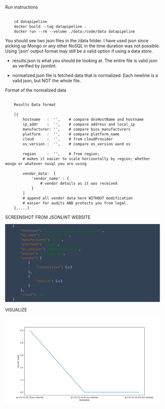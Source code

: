 Run instructions
```
    
    cd datapipeline
    docker build --tag datapipeline .
    docker run --rm --volume ./data:/code/data datapipeline

```
You should see two json files in the /data folder. I have used json since picking up Mongo or any other NoSQL in the time duration was not possible. Using 'json' output format may still be a valid option if using a data store.

- results.json is what you should be looking at. The entire file is valid json as verified by jsonlint.

- normalized.json file is fetched data that is normalized. Each newline is a valid json, but NOT the whole file.

Format of the normalized data    
```
    
    Results Data format
    
    [{
        hostname   :  '',    # compare dnsHostName and hostname
        ip_addr    :  '',    # compare address and local_ip
        manufacturer: '',    # compare bios_manufacturers
        platform   :  '',    # compare platform_name
        cloud      :  '',    # from cloudProvider
        os_version :  '',    # compare os_version aand os
       
        region     :  '',    # from region;
        # makes it easier to scale horizontally by region; whether mongo or whatever nosql you are using

        vendor_data:  [
            'vendor_name' : {
                # vendor details as it was received
            }
        ]
        # append all vendor data here WITHOUT modification
        # easier for audits AND protects you from legal.
    },....]

```



SCREENSHOT FROM JSONLINT WEBSITE

![compressedData](compressedData.png)


VISUALIZE

![ipCounts](ipCounts.png)